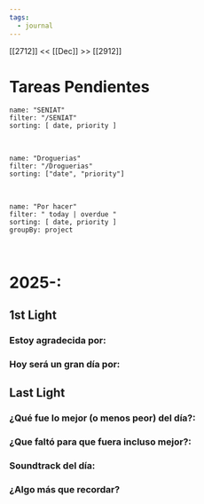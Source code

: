 ```yaml
---
tags:
  - journal
---
```

[[2712]]  <<  [[Dec]]  >> [[2912]]  

# Tareas Pendientes

```todoist
name: "SENIAT"
filter: "/SENIAT"
sorting: [ date, priority ]
```

<br/>

```todoist
name: "Droguerias"
filter: "/Droguerias"
sorting: ["date", "priority"]
```

<br/>

```todoist
name: "Por hacer"
filter: " today | overdue "
sorting: [ date, priority ]
groupBy: project
```

<br/>

# 2025-:

## 1st Light

### Estoy agradecida por:


### Hoy será un gran día por:


## Last Light

### ¿Qué fue lo mejor (o menos peor) del día?:


### ¿Que faltó para que fuera incluso mejor?:


### Soundtrack del día:


### ¿Algo más que recordar?

